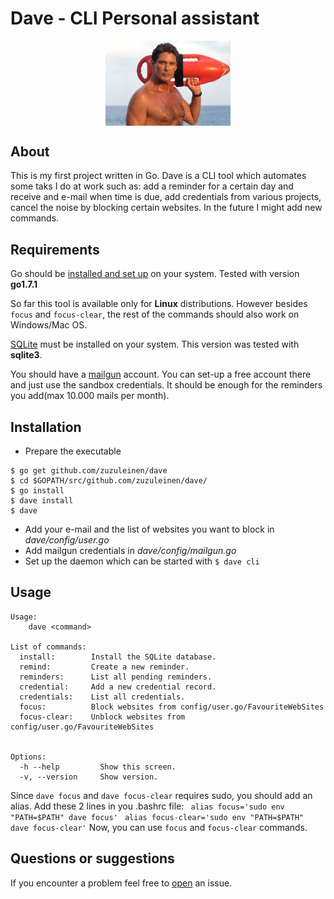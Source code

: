 # Dave - CLI Personal assistant

<p align="center">
<img align="middle" src="dave.jpg" width="200" />
</p>


## About
This is my first project written in Go. Dave is a CLI tool which automates some taks I do at work such as: add a reminder for a certain day and receive and e-mail when time is due, add credentials from various projects, cancel the noise by blocking certain websites. In the future I might add new commands.


## Requirements

Go should be [installed and set up](https://golang.org/doc/install) on your system. Tested with version **go1.7.1**

So far this tool is available only for **Linux** distributions. However besides `focus` and `focus-clear`, the rest of the commands should also work on Windows/Mac OS.

[SQLite](https://sqlite.org/) must be installed on your system. This version was tested with **sqlite3**.

You should have a [mailgun](http://www.mailgun.com/) account. You can set-up a free account there and just use the sandbox credentials. It should be enough for the reminders you add(max 10.000 mails per month).

## Installation

* Prepare the executable 

```shell
$ go get github.com/zuzuleinen/dave
$ cd $GOPATH/src/github.com/zuzuleinen/dave/
$ go install
$ dave install
$ dave
```
* Add your e-mail and the list of websites you want to block in *dave/config/user.go*
* Add mailgun credentials in *dave/config/mailgun.go*
* Set up the daemon which can be started with `$ dave cli`




## Usage

```shell
Usage:
    dave <command>

List of commands:
  install:        Install the SQLite database.
  remind:         Create a new reminder.
  reminders:      List all pending reminders.
  credential:     Add a new credential record.
  credentials:    List all credentials.
  focus:          Block websites from config/user.go/FavouriteWebSites
  focus-clear:    Unblock websites from config/user.go/FavouriteWebSites


Options:
  -h --help         Show this screen.
  -v, --version     Show version.
```

Since `dave focus` and `dave focus-clear` requires sudo, you should add an alias. Add these 2 lines in you .bashrc file:
` alias focus='sudo env "PATH=$PATH" dave focus'`
` alias focus-clear='sudo env "PATH=$PATH" dave focus-clear'`
Now, you can use `focus` and `focus-clear` commands.

## Questions or suggestions
If you encounter a problem feel free to [open](https://github.com/zuzuleinen/dave/issues/new) an issue.
